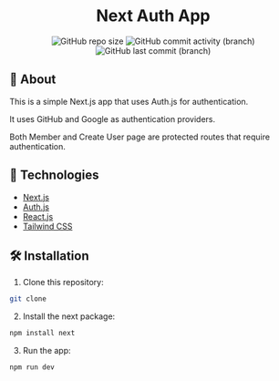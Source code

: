 <h1 align="center">
    Next Auth App
</h1>
<p align="center">
    <img alt="GitHub repo size" src="https://img.shields.io/github/repo-size/dhee-tree/next-auth-app">
    <img alt="GitHub commit activity (branch)" src="https://img.shields.io/github/commit-activity/t/dhee-tree/next-auth-app/main">
    <img alt="GitHub last commit (branch)" src="https://img.shields.io/github/last-commit/dhee-tree/next-auth-app/development">
</p>

## 📖 About
This is a simple Next.js app that uses Auth.js for authentication. 

It uses GitHub and Google as authentication providers.

Both Member and Create User page are protected routes that require authentication.

## 🚀 Technologies
- [Next.js](https://nextjs.org/)
- [Auth.js](https://authjs.dev//)
- [React.js](https://reactjs.org/)
- [Tailwind CSS](https://tailwindcss.com/)

## 🛠️ Installation
1. Clone this repository:
```bash
git clone
```

2. Install the next package:
```bash
npm install next
```

3. Run the app:
```bash
npm run dev
```